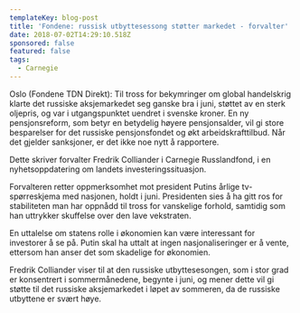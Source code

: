 ```yaml
---
templateKey: blog-post
title: 'Fondene: russisk utbyttesessong støtter markedet - forvalter'
date: 2018-07-02T14:29:10.518Z
sponsored: false
featured: false
tags:
  - Carnegie
---
```

Oslo (Fondene TDN Direkt): Til tross for bekymringer om global handelskrig klarte det russiske aksjemarkedet seg ganske bra i juni, støttet av en sterk oljepris, og var i utgangspunktet uendret i svenske kroner. En ny pensjonsreform, som betyr en betydelig høyere pensjonsalder, vil gi store besparelser for det russiske pensjonsfondet og økt arbeidskrafttilbud. Når det gjelder sanksjoner, er det ikke noe nytt å rapportere.



Dette skriver forvalter Fredrik Colliander i Carnegie Russlandfond, i en nyhetsoppdatering om landets investeringssituasjon.



Forvalteren retter oppmerksomhet mot president Putins årlige tv-spørreskjema med nasjonen, holdt i juni. Presidenten sies å ha gitt ros for stabiliteten man har oppnådd til tross for vanskelige forhold, samtidig som han uttrykker skuffelse over den lave vekstraten.



En uttalelse om statens rolle i økonomien kan være interessant for investorer å se på. Putin skal ha uttalt at ingen nasjonaliseringer er å vente, ettersom han anser det som skadelige for økonomien.



Fredrik Colliander viser til at den russiske utbyttesesongen, som i stor grad er konsentrert i sommermånedene, begynte i juni, og mener dette vil gi støtte til det russiske aksjemarkedet i løpet av sommeren, da de russiske utbyttene er svært høye.
